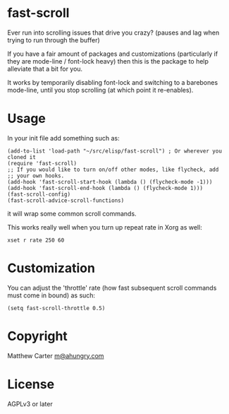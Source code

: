# fast-scroll

Ever run into scrolling issues that drive you crazy? (pauses and lag
when trying to run through the buffer)

If you have a fair amount of packages and customizations (particularly
if they are mode-line / font-lock heavy) then this is the package to
help alleviate that a bit for you.

It works by temporarily disabling font-lock and switching to a
barebones mode-line, until you stop scrolling (at which point it re-enables).

# Usage

In your init file add something such as:

```elisp
(add-to-list 'load-path "~/src/elisp/fast-scroll") ; Or wherever you cloned it
(require 'fast-scroll)
;; If you would like to turn on/off other modes, like flycheck, add
;; your own hooks.
(add-hook 'fast-scroll-start-hook (lambda () (flycheck-mode -1)))
(add-hook 'fast-scroll-end-hook (lambda () (flycheck-mode 1)))
(fast-scroll-config)
(fast-scroll-advice-scroll-functions)
```

it will wrap some common scroll commands.

This works really well when you turn up repeat rate in Xorg as well:

```
xset r rate 250 60
```

# Customization

You can adjust the 'throttle' rate (how fast subsequent scroll
commands must come in bound) as such:

```elisp
(setq fast-scroll-throttle 0.5)
```

# Copyright

Matthew Carter <m@ahungry.com>

# License

AGPLv3 or later
